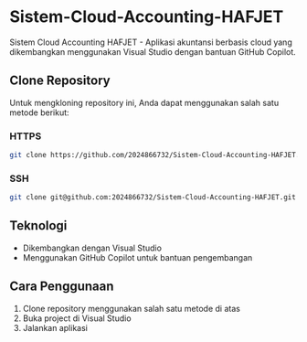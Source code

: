 # Sistem-Cloud-Accounting-HAFJET

Sistem Cloud Accounting HAFJET - Aplikasi akuntansi berbasis cloud yang dikembangkan menggunakan Visual Studio dengan bantuan GitHub Copilot.

## Clone Repository

Untuk mengkloning repository ini, Anda dapat menggunakan salah satu metode berikut:

### HTTPS
```bash
git clone https://github.com/2024866732/Sistem-Cloud-Accounting-HAFJET.git
```

### SSH
```bash
git clone git@github.com:2024866732/Sistem-Cloud-Accounting-HAFJET.git
```

## Teknologi

- Dikembangkan dengan Visual Studio
- Menggunakan GitHub Copilot untuk bantuan pengembangan

## Cara Penggunaan

1. Clone repository menggunakan salah satu metode di atas
2. Buka project di Visual Studio
3. Jalankan aplikasi